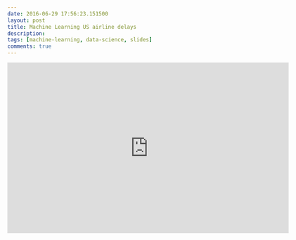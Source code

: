 ```yaml
---
date: 2016-06-29 17:56:23.151500
layout: post
title: Machine Learning US airline delays
description: 
tags: [machine-learning, data-science, slides]
comments: true
---
```


<iframe src="https://docs.google.com/presentation/d/1LFQx7fqtq0l2WwrDC623PrcoMMViZQxLJjB2B9UisV0/embed?start=false&loop=false&delayms=3000" frameborder="0" width="640" height="389" allowfullscreen="true" mozallowfullscreen="true" webkitallowfullscreen="true"></iframe>